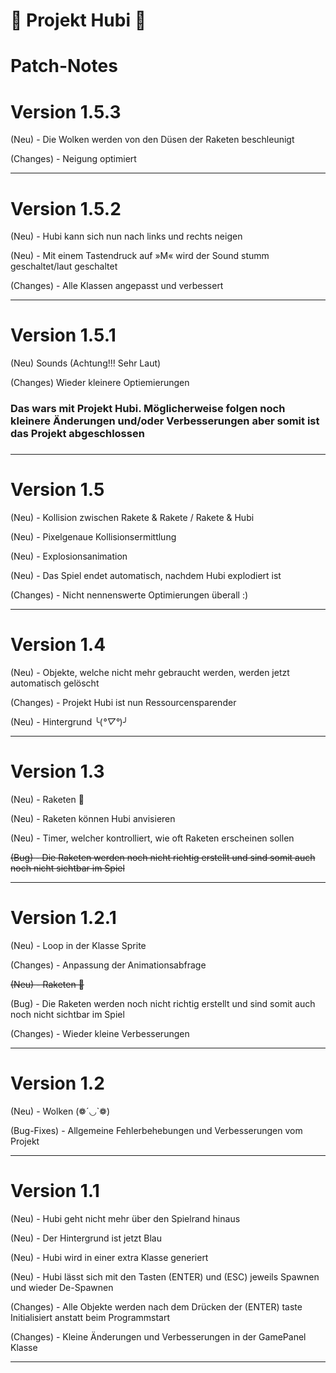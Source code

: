# 🚁 Projekt Hubi 🚁

# Patch-Notes
# Version 1.5.3

(Neu) - Die Wolken werden von den Düsen der Raketen beschleunigt

(Changes) - Neigung optimiert

-----

# Version 1.5.2

(Neu) - Hubi kann sich nun nach links und rechts neigen

(Neu) - Mit einem Tastendruck auf »M« wird der Sound stumm geschaltet/laut geschaltet

(Changes) - Alle Klassen angepasst und verbessert


-----


# Version 1.5.1

(Neu) Sounds (Achtung!!! Sehr Laut)

(Changes) Wieder kleinere Optiemierungen

### Das wars mit Projekt Hubi. Möglicherweise folgen noch kleinere Änderungen und/oder Verbesserungen aber somit ist das Projekt abgeschlossen
### 

-----


# Version 1.5

(Neu) - Kollision zwischen Rakete & Rakete / Rakete & Hubi

(Neu) - Pixelgenaue Kollisionsermittlung

(Neu) - Explosionsanimation

(Neu) - Das Spiel endet automatisch, nachdem Hubi explodiert ist

(Changes) - Nicht nennenswerte Optimierungen überall :)

-----


# Version 1.4

(Neu) - Objekte, welche nicht mehr gebraucht werden, werden jetzt automatisch gelöscht

(Changes) - Projekt Hubi ist nun Ressourcensparender

(Neu) - Hintergrund ╰(*°▽°*)╯






-----



# Version 1.3


(Neu) - Raketen 🚀

(Neu) - Raketen können Hubi anvisieren 

(Neu) - Timer, welcher kontrolliert, wie oft Raketen erscheinen sollen

~~(Bug) -  Die Raketen werden noch nicht richtig erstellt und sind somit auch noch nicht sichtbar im Spiel~~

-----


# Version 1.2.1

(Neu) - Loop in der Klasse Sprite

(Changes) - Anpassung der Animationsabfrage

~~(Neu) - Raketen 🚀~~

(Bug) -  Die Raketen werden noch nicht richtig erstellt und sind somit auch noch nicht sichtbar im Spiel

(Changes) - Wieder kleine Verbesserungen 

-----

# Version 1.2

(Neu)       - Wolken (❁´◡`❁)

(Bug-Fixes) - Allgemeine Fehlerbehebungen und Verbesserungen vom Projekt


-----


# Version 1.1

(Neu)       - Hubi geht nicht mehr über den Spielrand hinaus

(Neu)       - Der Hintergrund ist jetzt Blau

(Neu)       - Hubi wird in einer extra Klasse generiert

(Neu)       - Hubi lässt sich mit den Tasten (ENTER) und (ESC) jeweils Spawnen und wieder De-Spawnen

(Changes)   - Alle Objekte werden nach dem Drücken der (ENTER) taste Initialisiert anstatt beim Programmstart

(Changes)   - Kleine Änderungen und Verbesserungen in der GamePanel Klasse


-----
 
 
